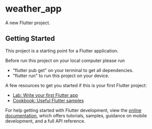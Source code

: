 # weather_app

A new Flutter project.

## Getting Started

This project is a starting point for a Flutter application.

Before run this project on your local computer please run

- "flutter pub get" on your terminal to get all dependencies.
- "flutter run" to run this project on your device.

A few resources to get you started if this is your first Flutter project:

- [Lab: Write your first Flutter app](https://docs.flutter.dev/get-started/codelab)
- [Cookbook: Useful Flutter samples](https://docs.flutter.dev/cookbook)

For help getting started with Flutter development, view the
[online documentation](https://docs.flutter.dev/), which offers tutorials,
samples, guidance on mobile development, and a full API reference.
